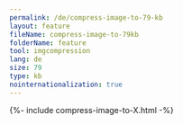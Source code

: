 ```yaml
---
permalink: /de/compress-image-to-79-kb
layout: feature
fileName: compress-image-to-79kb
folderName: feature
tool: imgcompression
lang: de
size: 79
type: kb
nointernationalization: true
---
```

{%- include compress-image-to-X.html -%}
      